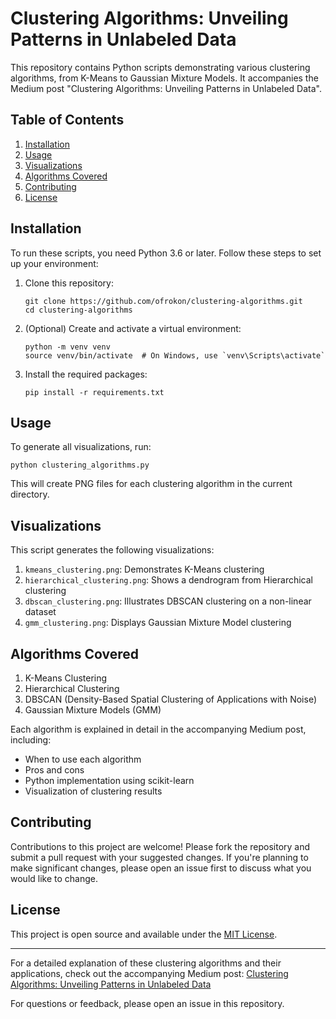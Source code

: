 # Clustering Algorithms: Unveiling Patterns in Unlabeled Data

This repository contains Python scripts demonstrating various clustering algorithms, from K-Means to Gaussian Mixture Models. It accompanies the Medium post "Clustering Algorithms: Unveiling Patterns in Unlabeled Data".

## Table of Contents
1. [Installation](#installation)
2. [Usage](#usage)
3. [Visualizations](#visualizations)
4. [Algorithms Covered](#algorithms-covered)
5. [Contributing](#contributing)
6. [License](#license)

## Installation

To run these scripts, you need Python 3.6 or later. Follow these steps to set up your environment:

1. Clone this repository:
   ```
   git clone https://github.com/ofrokon/clustering-algorithms.git
   cd clustering-algorithms
   ```

2. (Optional) Create and activate a virtual environment:
   ```
   python -m venv venv
   source venv/bin/activate  # On Windows, use `venv\Scripts\activate`
   ```

3. Install the required packages:
   ```
   pip install -r requirements.txt
   ```

## Usage

To generate all visualizations, run:

```
python clustering_algorithms.py
```

This will create PNG files for each clustering algorithm in the current directory.

## Visualizations

This script generates the following visualizations:

1. `kmeans_clustering.png`: Demonstrates K-Means clustering
2. `hierarchical_clustering.png`: Shows a dendrogram from Hierarchical clustering
3. `dbscan_clustering.png`: Illustrates DBSCAN clustering on a non-linear dataset
4. `gmm_clustering.png`: Displays Gaussian Mixture Model clustering

## Algorithms Covered

1. K-Means Clustering
2. Hierarchical Clustering
3. DBSCAN (Density-Based Spatial Clustering of Applications with Noise)
4. Gaussian Mixture Models (GMM)

Each algorithm is explained in detail in the accompanying Medium post, including:
- When to use each algorithm
- Pros and cons
- Python implementation using scikit-learn
- Visualization of clustering results

## Contributing

Contributions to this project are welcome! Please fork the repository and submit a pull request with your suggested changes. If you're planning to make significant changes, please open an issue first to discuss what you would like to change.

## License

This project is open source and available under the [MIT License](LICENSE).

---

For a detailed explanation of these clustering algorithms and their applications, check out the accompanying Medium post: [Clustering Algorithms: Unveiling Patterns in Unlabeled Data](https://medium.com/@mroko001/clustering-algorithms-unveiling-patterns-in-unlabeled-data-20dc15ab090f)

For questions or feedback, please open an issue in this repository.
